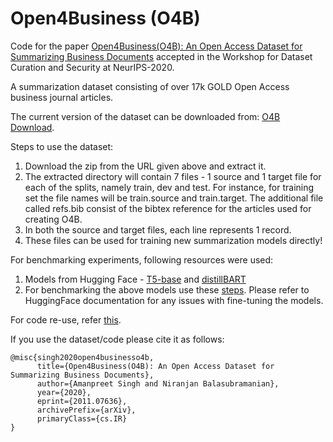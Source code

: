 
# Open4Business (O4B)
Code for the paper [Open4Business(O4B): An Open Access Dataset for Summarizing Business Documents](https://arxiv.org/abs/2011.07636) accepted in the Workshop for Dataset Curation and Security at NeurIPS-2020. 

A summarization dataset consisting of over 17k GOLD Open Access business journal articles.

The current version of the dataset can be downloaded from: [O4B Download](https://drive.google.com/file/d/1w5mc6vxXrHIPRbRpoOxbUo8yTdVkW6l5/view?usp=sharing).

Steps to use the dataset:

 1. Download the zip from the URL given above and extract it.
 2. The extracted directory will contain 7 files - 1 source and 1 target file for each of the splits, namely train, dev and test. For instance, for training set the file names will be train.source and train.target. The additional file called refs.bib consist of the bibtex reference for the articles used for creating O4B. 
 3. In both the source and target files, each line represents 1 record. 
 4. These files can be used for training new summarization models directly!
 
For benchmarking experiments, following resources were used:
1. Models from Hugging Face - [T5-base](https://huggingface.co/t5-base) and [distillBART](https://huggingface.co/sshleifer/distilbart-cnn-12-6)
2. For benchmarking the above models use these [steps](https://github.com/huggingface/transformers/tree/master/examples/seq2seq).
Please refer to HuggingFace documentation for any issues with fine-tuning the models.

For code re-use, refer [this](DatasetGeneration.md).

If you use the dataset/code please cite it as follows:
```
@misc{singh2020open4businesso4b,
      title={Open4Business(O4B): An Open Access Dataset for Summarizing Business Documents}, 
      author={Amanpreet Singh and Niranjan Balasubramanian},
      year={2020},
      eprint={2011.07636},
      archivePrefix={arXiv},
      primaryClass={cs.IR}
}
```
